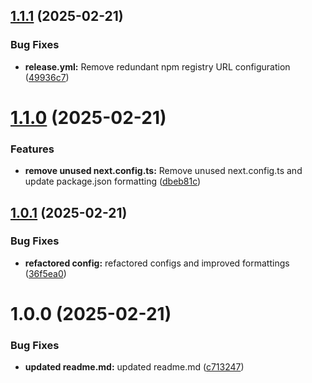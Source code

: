 ## [1.1.1](https://github.com/ElsiKora/Setup-Wizard/compare/v1.1.0...v1.1.1) (2025-02-21)


### Bug Fixes

* **release.yml:** Remove redundant npm registry URL configuration ([49936c7](https://github.com/ElsiKora/Setup-Wizard/commit/49936c789b7f773862efe694668ce877e0c4a224))

# [1.1.0](https://github.com/ElsiKora/Setup-Wizard/compare/v1.0.1...v1.1.0) (2025-02-21)

### Features

- **remove unused next.config.ts:** Remove unused next.config.ts and update package.json formatting ([dbeb81c](https://github.com/ElsiKora/Setup-Wizard/commit/dbeb81c1420c3ce88fd8345169882b0cf923baf3))

## [1.0.1](https://github.com/ElsiKora/Setup-Wizard/compare/v1.0.0...v1.0.1) (2025-02-21)

### Bug Fixes

- **refactored config:** refactored configs and improved formattings ([36f5ea0](https://github.com/ElsiKora/Setup-Wizard/commit/36f5ea0b38d9310dbd2bb1ccd0fb474808f4295e))

# 1.0.0 (2025-02-21)

### Bug Fixes

- **updated readme.md:** updated readme.md ([c713247](https://github.com/ElsiKora/Setup-Wizard/commit/c7132476568d97e10f81b3846b5076d9f4047735))
